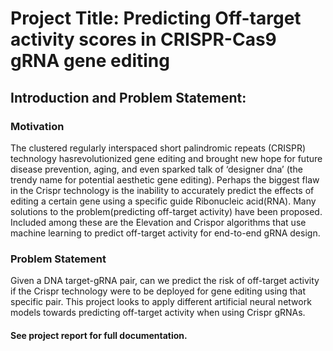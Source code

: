 # Project Title: Predicting Off-target activity scores in CRISPR-Cas9 gRNA gene editing

## Introduction and Problem Statement: 
### Motivation 

The clustered regularly interspaced short palindromic repeats (CRISPR) technology hasrevolutionized gene editing and brought new hope for future disease prevention, aging, and even sparked talk of ‘designer dna’ (the trendy name for potential  aesthetic gene editing). Perhaps the biggest flaw in the Crispr technology is the inability to accurately predict  the effects of editing a certain gene using a specific guide Ribonucleic acid(RNA). Many solutions to the problem(predicting off-target activity) have been proposed.  Included among these are the Elevation and Crispor algorithms that use machine  learning to predict off-target activity for end-to-end gRNA design. 

### Problem Statement 
Given a DNA target-gRNA pair, can we predict the risk of off-target activity if the  Crispr technology were to be deployed for gene editing using that specific pair. This  project looks to apply different artificial neural network models towards predicting  off-target activity when using Crispr gRNAs.

#### See project report for full documentation.
